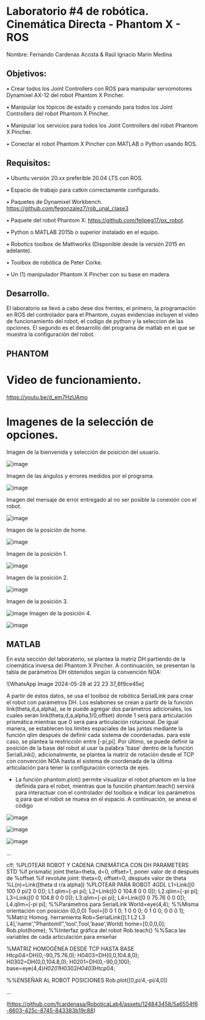 # Laboratorio #4 de robótica. Cinemática Directa - Phantom X - ROS
Nombre: Fernando Cardenas Acosta & Raúl Ignacio Marín Medina

## Objetivos: 
• Crear todos los Joint Controllers con ROS para manipular servomotores Dynamixel AX-12 del robot Phantom X Pincher.

• Manipular los tópicos de estado y comando para todos los Joint Controllers del robot Phantom X Pincher.

• Manipular los servicios para todos los Joint Controllers del robot Phantom X Pincher.

• Conectar el robot Phantom X Pincher con MATLAB o Python usando ROS.

## Requisitos:
• Ubuntu versión 20.xx preferible 20.04 LTS con ROS.

• Espacio de trabajo para catkin correctamente configurado.

• Paquetes de Dynamixel Workbench. https://github.com/fegonzalez7/rob_unal_clase3

• Paquete del robot Phantom X: https://github.com/felipeg17/px_robot.

• Python o MATLAB 2015b o superior instalado en el equipo.

• Robotics toolbox de Mathworks (Disponible desde la versión 2015 en adelante).

• Toolbox de robótica de Peter Corke.

• Un (1) manipulador Phantom X Pincher con su base en madera.

## Desarrollo.

El laboratorio se llevó a cabo dese dos frentes, el primero, la programación en ROS del controlador para el Phantom, cuyas evidencias incluyen el video de funcionamiento del robot, el codigo de python y la seleccion de las opciones. El segundo es el desarrollo del programa de matlab en el que se muestra la configuración del robot.

## PHANTOM

# Video de funcionamiento.

https://youtu.be/d_em7HzUAmo

# Imagenes de la selección de opciones.

Imagen de la bienvenida y selección de posición del usuario.

![image](https://github.com/fcardenasa/RoboticaLab4/blob/main/fotoInicio.jpg)

Imagen de las ángulos y errores medidos por el programa.

![image](https://github.com/fcardenasa/RoboticaLab4/blob/main/fotoMedidas.jpg)

Imagen del mensaje de error entregado al no ser posible la conexión con el robot.

![image](https://github.com/fcardenasa/RoboticaLab4/blob/main/fotoError.jpg)

Imagen de la posición de home.

![image](https://github.com/fcardenasa/RoboticaLab4/blob/main/foto1.jpg)

Imagen de la posición 1.

![image](https://github.com/fcardenasa/RoboticaLab4/blob/main/foto2.jpg)

Imagen de la posición 2.

![image](https://github.com/fcardenasa/RoboticaLab4/blob/main/foto3.jpg)

Imagen de la posición 3.

![image](https://github.com/fcardenasa/RoboticaLab4/blob/main/foto4.jpg)
Imagen de la posición 4.

![image](https://github.com/fcardenasa/RoboticaLab4/blob/main/foto5.jpg)

## MATLAB

En esta sección del laboratorio, se plantea la matriz DH partiendo de la cinemática inversa del Phantom X Pincher. A continuación, se presentan la tabla de parámetros DH obtenidos según la convención NOA:

![WhatsApp Image 2024-05-28 at 22 23 37_6f9ce45e]

A partir de estos datos, se usa el toolboz de robótica SerialLink para crear el robot con parámetros DH. Los eslabones se crean a partir de la función link(theta,d,a,alpha), se le puede agregar dos parámetros adicionales, los cuales serán link(theta,d,a,alpha,1/0,offset) donde 1 será para articulación prismática mientras que 0 será para articulación rotacional. De igual manera, se establecen los límites espaciales de las juntas mediante la función qlim después de definir cada sistema de coordenadas. para este caso, se plantea la restricción entre [-pi,pi]. Por último, se puede definir la posición de la base del robot al usar la palabra 'base' dentro de la función SerialLink(), adicionalmente, se plantea la matriz de rotación desde el TCP con convención NOA hasta el sistema de coordenada de la última articulación para tener la configuración correcta de ejes.

* La función phantom.plot() permite visualizar el robot phantom en la bse definida para el robot, mientras que la función phantom.teach() servirá para interactuar con el controlador del toolbox e indicar los parámetros q para que el robot se mueva en el espacio. A continuación, se anexa el código 

![image](https://github.com/fcardenasa/RoboticaLab4/assets/124843458/9a9633c1-b42f-4dc1-afed-662f231ebe94)

![image](https://github.com/fcardenasa/RoboticaLab4/assets/124843458/7772a639-9433-4383-aa2a-e0dd744cc19e)

![image](https://github.com/fcardenasa/RoboticaLab4/assets/124843458/d8cdd838-9b70-44f8-8870-0f2f946251c7)

...

clf;
%PLOTEAR ROBOT Y CADENA CINEMÁTICA CON DH PARAMETERS STD
%if prismatic joint theta=theta, d=0, offset=1, poner valor de d después de
%offset
%if revolute joint: theta=0, offset=0, después valor de theta
%L(n)=Link([theta d r/a alpha])
%PLOTEAR PARA ROBOT 4GDL
L1=Link([0 100 0 pi/2 0 0]);
L1.qlim=[-pi pi];
L2=Link([0 0 104.8 0 0 0]);
L2.qlim=[-pi pi];
L3=Link([0 0 104.8 0 0 0]);
L3.qlim=[-pi pi];
L4=Link([0 0 75.76 0 0 0]);
L4.qlim=[-pi pi];
%%Parámetros para SerialLink
World=eye(4,4); %%Misma orientación con posición (0,0,0)
Tool=[0 0 1 0; 1 0 0 0; 0 1 0 0; 0 0 0 1]; %Matriz Homog. herramienta
Rob=SerialLink([L1 L2 L3 L4],'name',"PhantomII",'tool',Tool,'base',World)
home=[0,0,0,0];
Rob.plot(home); %%Interfaz gráfica del robot
Rob.teach() %%Saca las variables de cada articulación para enseñar

%MATRIZ HOMOGÉNEA DESDE TCP HASTA BASE
Htcp04=DH(0,-90,75.76,0);
H0403=DH(0,0,104.8,0);
H0302=DH(0,0,104.8,0);
H0201=DH(0,-90,0,100);
base=eye(4,4)*H0201*H0302*H0403*Htcp04;

%%ENSEÑAR AL ROBOT POSICIONES
Rob.plot([0,pi/4,-pi/4,0])

...

(https://github.com/fcardenasa/RoboticaLab4/assets/124843458/5a6554f6-8603-425c-8745-843383b19c88)

